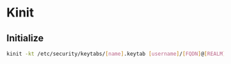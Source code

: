 # Kinit

## Initialize

```sh
kinit -kt /etc/security/keytabs/[name].keytab [username]/[FQDN]@[REALM]
```
